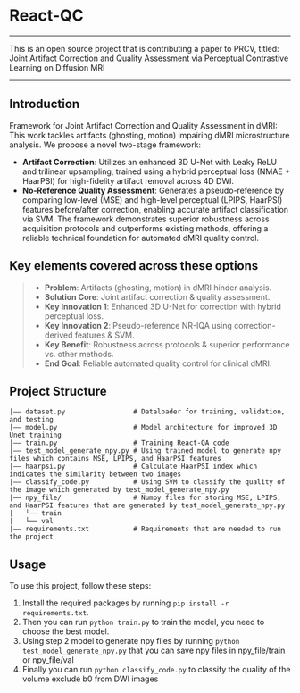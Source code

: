 # React-QC
___
This is an open source project that is contributing a paper to PRCV, titled: Joint Artifact Correction and Quality Assessment via
Perceptual Contrastive Learning on Diffusion MRI

____
## Introduction
Framework for Joint Artifact Correction and Quality Assessment in dMRI: This work tackles artifacts (ghosting, motion) impairing dMRI microstructure analysis. We propose a novel two-stage framework:
* **Artifact Correction**: Utilizes an enhanced 3D U-Net with Leaky ReLU and trilinear upsampling, trained using a hybrid perceptual loss (NMAE + HaarPSI) for high-fidelity artifact removal across 4D DWI.
* **No-Reference Quality Assessment**: Generates a pseudo-reference by comparing low-level (MSE) and high-level perceptual (LPIPS, HaarPSI) features before/after correction, enabling accurate artifact classification via SVM. The framework demonstrates superior robustness across acquisition protocols and outperforms existing methods, offering a reliable technical foundation for automated dMRI quality control.


## Key elements covered across these options
> * **Problem**: Artifacts (ghosting, motion) in dMRI hinder analysis.
> * **Solution Core**: Joint artifact correction & quality assessment.
> * **Key Innovation 1**: Enhanced 3D U-Net for correction with hybrid perceptual loss.
> * **Key Innovation 2**: Pseudo-reference NR-IQA using correction-derived features & SVM.
> * **Key Benefit**: Robustness across protocols & superior performance vs. other methods.
> * **End Goal**: Reliable automated quality control for clinical dMRI.

## Project Structure
```
|—— dataset.py                 # Dataloader for training, validation, and testing
|—— model.py                   # Model architecture for improved 3D Unet training
|—— train.py                   # Training React-QA code
|—— test_model_generate_npy.py # Using trained model to generate npy files which contains MSE, LPIPS, and HaarPSI features
|—— haarpsi.py                 # Calculate HaarPSI index which indicates the similarity between two images
|—— classify_code.py           # Using SVM to classify the quality of the image which generated by test_model_generate_npy.py
|—— npy_file/                  # Numpy files for storing MSE, LPIPS, and HaarPSI features that are generated by test_model_generate_npy.py
|   └── train
|   └── val
|—— requirements.txt           # Requirements that are needed to run the project
```

## Usage
To use this project, follow these steps:
1. Install the required packages by running `pip install -r requirements.txt`.
2. Then you can run `python train.py` to train the model, you need to choose the best model.
3. Using step 2 model to generate npy files by running `python test_model_generate_npy.py`
that you can save npy files in npy_file/train or npy_file/val
4. Finally you can run `python classify_code.py` to classify the quality of the volume exclude b0 from DWI images